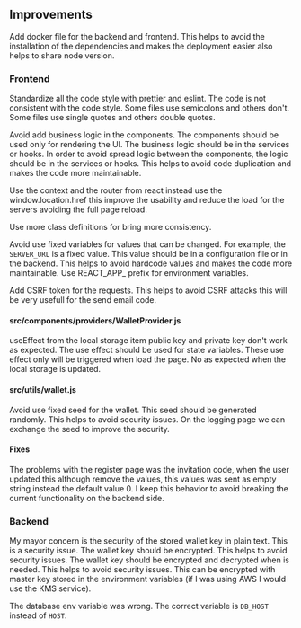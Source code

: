 ## Improvements
Add docker file for the backend and frontend. This helps to avoid the installation of the dependencies and makes the deployment easier also helps to share node version.

### Frontend
Standardize all the code style with prettier and eslint. The code is not consistent with the code style. Some files use semicolons and others don't. Some files use single quotes and others double quotes.

Avoid add business logic in the components. The components should be used only for rendering the UI. The business logic should be in the services or hooks. In order to avoid spread logic between the components, the logic should be in the services or hooks. This helps to avoid code duplication and makes the code more maintainable.

Use the context and the router from react instead use the window.location.href this improve the usability and reduce the load for the servers avoiding the full page reload.

Use more class definitions for bring more consistency.

Avoid use fixed variables for values that can be changed. For example, the `SERVER_URL` is a fixed value. This value should be in a configuration file or in the backend. This helps to avoid hardcode values and makes the code more maintainable. Use REACT_APP_ prefix for environment variables.

Add CSRF token for the requests. This helps to avoid CSRF attacks this will be very usefull for the send email code.

#### src/components/providers/WalletProvider.js
useEffect from the local storage item public key and private key don't work as expected. The use effect should be used for state variables. These use effect only will be triggered when load the page. No as expected when the local storage is updated.

#### src/utils/wallet.js

Avoid use fixed seed for the wallet. This seed should be generated randomly. This helps to avoid security issues. On the logging page we can exchange the seed to improve the security.

#### Fixes
The problems with the register page was the invitation code, when the user 
updated this although remove the values, this values was sent as empty string instead the default value 0. I keep this behavior to avoid breaking the current functionality on the backend side.

### Backend

My mayor concern is the security of the stored wallet key in plain text. This is a security issue. The wallet key should be encrypted. This helps to avoid security issues. The wallet key should be encrypted and decrypted when is needed. This helps to avoid security issues. This can be encrypted with master key stored in the environment variables (if I was using AWS I would use the KMS service).

The database env variable was wrong. The correct variable is `DB_HOST` instead of `HOST`.

